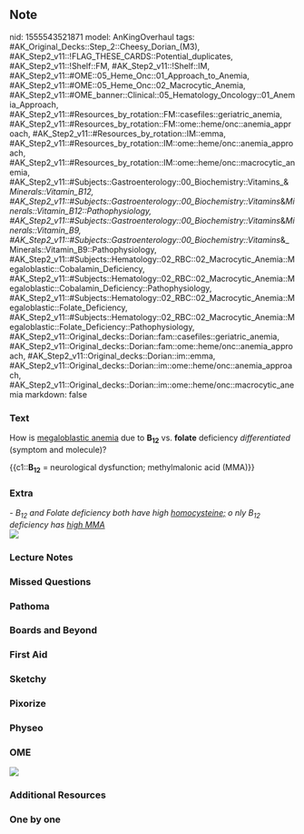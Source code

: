## Note
nid: 1555543521871
model: AnKingOverhaul
tags: #AK_Original_Decks::Step_2::Cheesy_Dorian_(M3), #AK_Step2_v11::!FLAG_THESE_CARDS::Potential_duplicates, #AK_Step2_v11::!Shelf::FM, #AK_Step2_v11::!Shelf::IM, #AK_Step2_v11::#OME::05_Heme_Onc::01_Approach_to_Anemia, #AK_Step2_v11::#OME::05_Heme_Onc::02_Macrocytic_Anemia, #AK_Step2_v11::#OME_banner::Clinical::05_Hematology_Oncology::01_Anemia_Approach, #AK_Step2_v11::#Resources_by_rotation::FM::casefiles::geriatric_anemia, #AK_Step2_v11::#Resources_by_rotation::FM::ome::heme/onc::anemia_approach, #AK_Step2_v11::#Resources_by_rotation::IM::emma, #AK_Step2_v11::#Resources_by_rotation::IM::ome::heme/onc::anemia_approach, #AK_Step2_v11::#Resources_by_rotation::IM::ome::heme/onc::macrocytic_anemia, #AK_Step2_v11::#Subjects::Gastroenterology::00_Biochemistry::Vitamins_&_Minerals::Vitamin_B12, #AK_Step2_v11::#Subjects::Gastroenterology::00_Biochemistry::Vitamins_&_Minerals::Vitamin_B12::Pathophysiology, #AK_Step2_v11::#Subjects::Gastroenterology::00_Biochemistry::Vitamins_&_Minerals::Vitamin_B9, #AK_Step2_v11::#Subjects::Gastroenterology::00_Biochemistry::Vitamins_&_Minerals::Vitamin_B9::Pathophysiology, #AK_Step2_v11::#Subjects::Hematology::02_RBC::02_Macrocytic_Anemia::Megaloblastic::Cobalamin_Deficiency, #AK_Step2_v11::#Subjects::Hematology::02_RBC::02_Macrocytic_Anemia::Megaloblastic::Cobalamin_Deficiency::Pathophysiology, #AK_Step2_v11::#Subjects::Hematology::02_RBC::02_Macrocytic_Anemia::Megaloblastic::Folate_Deficiency, #AK_Step2_v11::#Subjects::Hematology::02_RBC::02_Macrocytic_Anemia::Megaloblastic::Folate_Deficiency::Pathophysiology, #AK_Step2_v11::Original_decks::Dorian::fam::casefiles::geriatric_anemia, #AK_Step2_v11::Original_decks::Dorian::fam::ome::heme/onc::anemia_approach, #AK_Step2_v11::Original_decks::Dorian::im::emma, #AK_Step2_v11::Original_decks::Dorian::im::ome::heme/onc::anemia_approach, #AK_Step2_v11::Original_decks::Dorian::im::ome::heme/onc::macrocytic_anemia
markdown: false

### Text
How is <u>megaloblastic anemia</u> due to <b>B<sub>12</sub></b> vs.
<b>folate</b> deficiency <i>differentiated</i> (symptom and
molecule)?
<div>
  {{c1::<b>B<sub>12</sub></b> = neurological dysfunction;
  methylmalonic acid (MMA)}}
</div>

### Extra
<div>
  <div>
    <i>- B<sub>12</sub> and Folate deficiency both have high
    <u>homocysteine;</u> o</i>
    <div style="display: inline !important;">
      <div style="display: inline !important;">
        <i>nly B<sub>12</sub> deficiency has <u>high MMA</u></i>
      </div>
    </div>
    <div style="font-weight: bold;"></div>
  </div>
  <div style="font-weight: bold;"><img src=
  "0fc7925a212bc865ee47432a552abfc0.png"></div>
</div>

### Lecture Notes


### Missed Questions


### Pathoma


### Boards and Beyond


### First Aid


### Sketchy


### Pixorize


### Physeo


### OME
<div class="ome-widget">
  <a href=
  "https://onlinemeded.org/spa/hematology-oncology/anemia-approach/acquire?ref=anki">
  <img src="_OME_AnkiFlashcards_Lesson_3.png"></a>
</div>

### Additional Resources


### One by one

